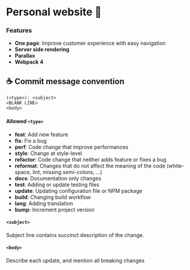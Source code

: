 # Personal website 🐓

### Features

- **One page**: Improve customer experience with easy navigation
- **Server side rendering**
- **Parallax**
- **Webpack 4**

## ☕ Commit message convention

```
(<type>): <subject>
<BLANK LINE>
<body>
```

#### Allowed `<type>`

- **feat**: Add new feature
- **fix**: Fix a bug
- **perf**: Code change that improve performances
- **style**: Change at style-level
- **refactor**: Code change that neither adds feature or fixes a bug
- **reformat**: Changes that do not affect the meaning of the code (white-space, lint, missing semi-colons, ...)
- **docs**: Documentation only changes
- **test**: Adding or update testing files
- **update**: Updating configuration file or NPM package
- **build**: Changing build workflow
- **lang**: Adding translation
- **bump**: Increment project version

#### `<subject>`

Subject line contains succinct description of the change.

#### `<body>`

Describe each update, and mention all breaking changes
